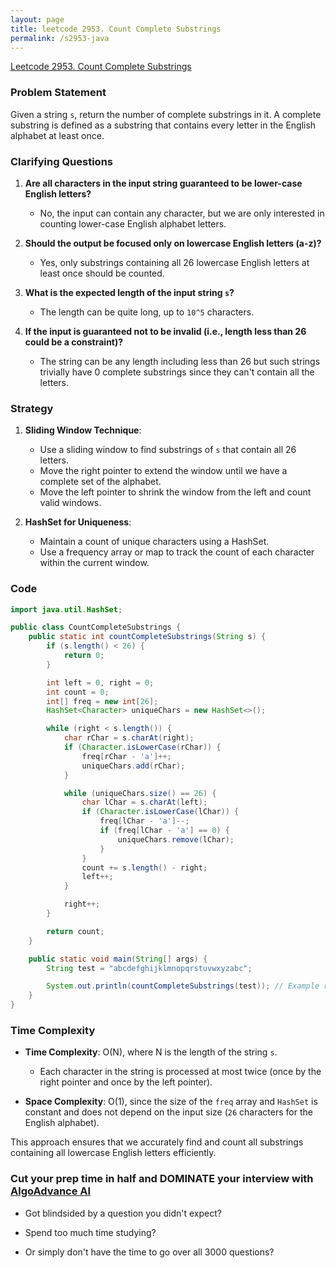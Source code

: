```yaml
---
layout: page
title: leetcode 2953. Count Complete Substrings
permalink: /s2953-java
---
```

[Leetcode 2953. Count Complete Substrings](https://algoadvance.github.io/algoadvance/l2953)
### Problem Statement

Given a string `s`, return the number of complete substrings in it. A complete substring is defined as a substring that contains every letter in the English alphabet at least once.

### Clarifying Questions

1. **Are all characters in the input string guaranteed to be lower-case English letters?**
   - No, the input can contain any character, but we are only interested in counting lower-case English alphabet letters.

2. **Should the output be focused only on lowercase English letters (a-z)?**
   - Yes, only substrings containing all 26 lowercase English letters at least once should be counted.

3. **What is the expected length of the input string `s`?**
   - The length can be quite long, up to `10^5` characters.

4. **If the input is guaranteed not to be invalid (i.e., length less than 26 could be a constraint)?**
   - The string can be any length including less than 26 but such strings trivially have 0 complete substrings since they can't contain all the letters.

### Strategy

1. **Sliding Window Technique**: 
   - Use a sliding window to find substrings of `s` that contain all 26 letters.
   - Move the right pointer to extend the window until we have a complete set of the alphabet.
   - Move the left pointer to shrink the window from the left and count valid windows.
  
2. **HashSet for Uniqueness**:
   - Maintain a count of unique characters using a HashSet.
   - Use a frequency array or map to track the count of each character within the current window.

### Code

```java
import java.util.HashSet;

public class CountCompleteSubstrings {
    public static int countCompleteSubstrings(String s) {
        if (s.length() < 26) {
            return 0;
        }

        int left = 0, right = 0;
        int count = 0;
        int[] freq = new int[26];
        HashSet<Character> uniqueChars = new HashSet<>();

        while (right < s.length()) {
            char rChar = s.charAt(right);
            if (Character.isLowerCase(rChar)) {
                freq[rChar - 'a']++;
                uniqueChars.add(rChar);
            }

            while (uniqueChars.size() == 26) {
                char lChar = s.charAt(left);
                if (Character.isLowerCase(lChar)) {
                    freq[lChar - 'a']--;
                    if (freq[lChar - 'a'] == 0) {
                        uniqueChars.remove(lChar);
                    }
                }
                count += s.length() - right;
                left++;
            }

            right++;
        }

        return count;
    }

    public static void main(String[] args) {
        String test = "abcdefghijklmnopqrstuvwxyzabc";

        System.out.println(countCompleteSubstrings(test)); // Example run
    }
}
```

### Time Complexity

- **Time Complexity**: O(N), where N is the length of the string `s`.
  - Each character in the string is processed at most twice (once by the right pointer and once by the left pointer).
  
- **Space Complexity**: O(1), since the size of the `freq` array and `HashSet` is constant and does not depend on the input size (`26` characters for the English alphabet).

This approach ensures that we accurately find and count all substrings containing all lowercase English letters efficiently.


### Cut your prep time in half and DOMINATE your interview with [AlgoAdvance AI](https://algoAdvance.com)

- Got blindsided by a question you didn't expect?

- Spend too much time studying?

- Or simply don't have the time to go over all 3000 questions?

